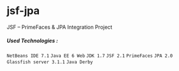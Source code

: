 jsf-jpa
========

JSF – PrimeFaces & JPA Integration Project

##### Used Technologies :


``NetBeans IDE 7.1``
``Java EE 6 Web``
``JDK 1.7``
 ``JSF 2.1`` 
``PrimeFaces`` 
``JPA 2.0``
``Glassfish server 3.1.1``
``Java Derby``


